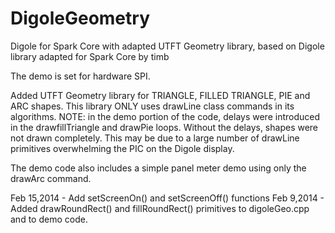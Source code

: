 DigoleGeometry
==============

Digole for Spark Core with adapted UTFT Geometry library, based on Digole library adapted for Spark Core by timb

The demo is set for hardware SPI.

Added UTFT Geometry library for TRIANGLE, FILLED TRIANGLE, PIE and ARC shapes.  This library ONLY uses drawLine class commands in its algorithms.
NOTE: in the demo portion of the code, delays were introduced in the drawfillTriangle and drawPie loops.  Without the delays, shapes were not drawn completely.  This may be due to a large number of drawLine primitives overwhelming the PIC on the Digole display.

The demo code also includes a simple panel meter demo using only the drawArc command.

Feb 15,2014 - Add setScreenOn() and setScreenOff() functions
Feb 9,2014 - Added drawRoundRect() and fillRoundRect() primitives to digoleGeo.cpp and to demo code.



